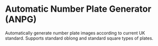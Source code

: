 # Automatic Number Plate Generator (ANPG)
Automatically generate number plate images according to current UK standard.
Supports standard oblong and standard square types of plates.
